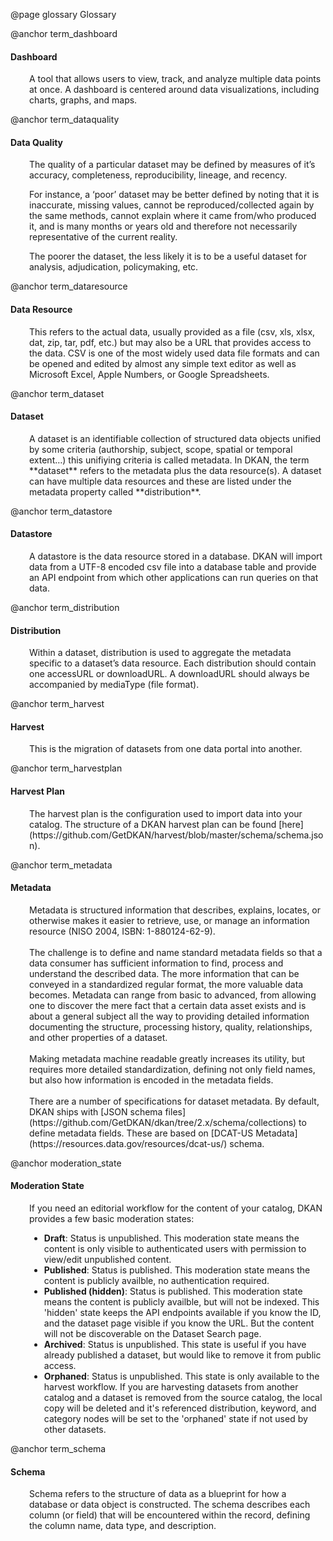 @page glossary Glossary

@anchor term_dashboard
#### Dashboard
<div style="padding-left: 30px;">
  A tool that allows users to view, track, and analyze multiple data points at once. A dashboard is centered around data visualizations, including charts, graphs, and maps.
</div>

@anchor term_dataquality
#### Data Quality
<div style="padding-left: 30px;">
  The quality of a particular dataset may be defined by measures of it’s accuracy, completeness, reproducibility, lineage, and recency.

  For instance, a ‘poor’ dataset may be better defined by noting that it is inaccurate, missing values, cannot be reproduced/collected again by the same methods, cannot explain where it came from/who produced it, and is many months or years old and therefore not necessarily representative of the current reality.

  The poorer the dataset, the less likely it is to be a useful dataset for analysis, adjudication, policymaking, etc.
</div>

@anchor term_dataresource
#### Data Resource
<div style="padding-left: 30px;">
  This refers to the actual data, usually provided as a file (csv, xls, xlsx, dat, zip, tar, pdf, etc.) but may also be a URL that provides access to the data. CSV is one of the most widely used data file formats and can be opened and edited by almost any simple text editor as well as Microsoft Excel, Apple Numbers, or Google Spreadsheets.
</div>

@anchor term_dataset
#### Dataset
<div style="padding-left: 30px;">
  A dataset is an identifiable collection of structured data objects unified by some criteria (authorship, subject, scope, spatial or temporal extent…) this unifiying criteria is called metadata. In DKAN, the term **dataset** refers to the metadata plus the data resource(s). A dataset can have multiple data resources and these are listed under the metadata property called **distribution**.
</div>

@anchor term_datastore
#### Datastore
<div style="padding-left: 30px;">
  A datastore is the data resource stored in a database. DKAN will import data from a UTF-8 encoded csv file into a database table and provide an API endpoint from which other applications can run queries on that data.
</div>

@anchor term_distribution
#### Distribution
<div style="padding-left: 30px;">
  Within a dataset, distribution is used to aggregate the metadata specific to a dataset’s data resource. Each distribution should contain one accessURL or downloadURL. A downloadURL should always be accompanied by mediaType (file format).
</div>

@anchor term_harvest
#### Harvest
<div style="padding-left: 30px;">
  This is the migration of datasets from one data portal into another.
</div>

@anchor term_harvestplan
#### Harvest Plan
<div style="padding-left: 30px;">
  The harvest plan is the configuration used to import data into your catalog. The structure of a DKAN harvest plan can be found [here](https://github.com/GetDKAN/harvest/blob/master/schema/schema.json).
</div>

@anchor term_metadata
#### Metadata
<div style="padding-left: 30px;">
  Metadata is structured information that describes, explains, locates, or otherwise
  makes it easier to retrieve, use, or manage an information resource (NISO 2004, ISBN: 1-880124-62-9).
  <br><br>
  The challenge is to define and name standard metadata fields so that a data consumer has sufficient information to find, process and understand the described data. The more information that can be conveyed in a standardized regular format, the more valuable data becomes. Metadata can range from basic to advanced, from allowing one to discover the mere fact that a certain data asset exists and is about a general subject all the way to providing detailed information documenting the structure, processing history, quality, relationships, and other properties of a dataset.
  <br><br>
  Making metadata machine readable greatly increases its utility, but requires more detailed standardization, defining not only field names, but also how information is encoded in the metadata fields.
  <br><br>
  There are a number of specifications for dataset metadata. By default, DKAN ships with [JSON schema files](https://github.com/GetDKAN/dkan/tree/2.x/schema/collections) to define metadata fields. These are based on [DCAT-US Metadata](https://resources.data.gov/resources/dcat-us/) schema.
</div>

@anchor moderation_state
#### Moderation State
<div style="padding-left: 30px;">
  If you need an editorial workflow for the content of your catalog, DKAN provides a few basic moderation states:
  <ul>
    <li><strong>Draft</strong>: Status is unpublished.
      This moderation state means the content is only visible to authenticated users with permission to view/edit unpublished content.
    </li>
    <li><strong>Published</strong>: Status is published.
      This moderation state means the content is publicly availble, no authentication required.
    </li>
    <li><strong>Published (hidden)</strong>: Status is published.
      This moderation state means the content is publicly availble, but will not be indexed. This 'hidden' state keeps the API endpoints available if you know the ID, and the dataset page visible if you know the URL. But the content will not be discoverable on the Dataset Search page.
    </li>
    <li><strong>Archived</strong>: Status is unpublished.
      This state is useful if you have already published a dataset, but would like to remove it from public access.
    </li>
    <li><strong>Orphaned</strong>: Status is unpublished.
      This state is only available to the harvest workflow. If you are harvesting datasets from another catalog and a dataset is removed from the source catalog, the local copy will be deleted and it's referenced distribution, keyword, and category nodes will be set to the 'orphaned' state if not used by other datasets.
    </li>
  </ul>
</div>

@anchor term_schema
#### Schema
<div style="padding-left: 30px;">
  Schema refers to the structure of data as a blueprint for how a database or data object is constructed. The schema describes each column (or field) that will be encountered within the record, defining the column name, data type, and description.
</div>
